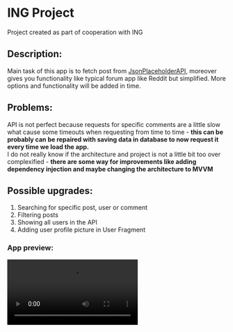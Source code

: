 # ING Project 
Project created as part of cooperation with ING 

## Description:
Main task of this app is to fetch post from [JsonPlaceholderAPI](https://jsonplaceholder.typicode.com), moreover gives you functionality like typical forum app like Reddit but simplified. More options and functionality will be added in time.

## Problems: 
API is not perfect because requests for specific comments are a little slow what cause some timeouts when requesting from time to time - **this can be probably can be repaired with saving data in database to now request it every time we load the app.**
</br>
I do not really know if the architecture and project is not a little bit too over complexified - **there are some way for improvements like adding dependency injection and maybe changing the architecture to MVVM**

## Possible upgrades: 
1. Searching for specific post, user or comment
2. Filtering posts
3. Showing all users in the API
4. Adding user profile picture in User Fragment

### App preview: 
![](ing_project.mp4)


